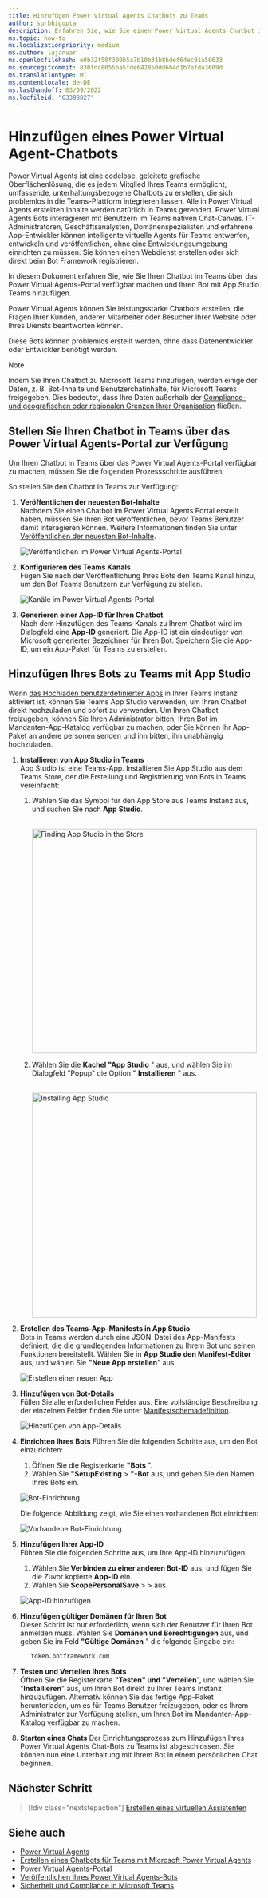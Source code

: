 ```yaml
---
title: Hinzufügen Power Virtual Agents Chatbots zu Teams
author: surbhigupta
description: Erfahren Sie, wie Sie einen Power Virtual Agents Chatbot in die Teams-Plattform integrieren, um Chat-Chatbots zu erstellen und ihn in Teams
ms.topic: how-to
ms.localizationpriority: medium
ms.author: lajanuar
ms.openlocfilehash: e0b32f50f300b5a7b10b31b8bdef64ec91a50633
ms.sourcegitcommit: 830fdc80556a5fde642850dd6b4d1b7efda3609d
ms.translationtype: MT
ms.contentlocale: de-DE
ms.lasthandoff: 03/09/2022
ms.locfileid: "63398827"
---
```

# <a name="add-power-virtual-agents-chatbot"></a>Hinzufügen eines Power Virtual Agent-Chatbots

Power Virtual Agents ist eine codelose, geleitete grafische Oberflächenlösung, die es jedem Mitglied Ihres Teams ermöglicht, umfassende, unterhaltungsbezogene Chatbots zu erstellen, die sich problemlos in die Teams-Plattform integrieren lassen. Alle in Power Virtual Agents erstellten Inhalte werden natürlich in Teams gerendert. Power Virtual Agents Bots interagieren mit Benutzern im Teams nativen Chat-Canvas. IT-Administratoren, Geschäftsanalysten, Domänenspezialisten und erfahrene App-Entwickler können intelligente virtuelle Agents für Teams entwerfen, entwickeln und veröffentlichen, ohne eine Entwicklungsumgebung einrichten zu müssen. Sie können einen Webdienst erstellen oder sich direkt beim Bot Framework registrieren.

In diesem Dokument erfahren Sie, wie Sie Ihren Chatbot im Teams über das Power Virtual Agents-Portal verfügbar machen und Ihren Bot mit App Studio Teams hinzufügen.

Power Virtual Agents können Sie leistungsstarke Chatbots erstellen, die Fragen Ihrer Kunden, anderer Mitarbeiter oder Besucher Ihrer Website oder Ihres Diensts beantworten können.

Diese Bots können problemlos erstellt werden, ohne dass Datenentwickler oder Entwickler benötigt werden.

> [!NOTE]
> Indem Sie Ihren Chatbot zu Microsoft Teams hinzufügen, werden einige der Daten, z. B. Bot-Inhalte und Benutzerchatinhalte, für Microsoft Teams freigegeben. Dies bedeutet, dass Ihre Daten außerhalb der [Compliance- und geografischen oder regionalen Grenzen Ihrer Organisation](/power-virtual-agents/data-location) fließen. <br/>

## <a name="make-your-chatbot-available-in-teams-through-the-power-virtual-agents-portal"></a>Stellen Sie Ihren Chatbot in Teams über das Power Virtual Agents-Portal zur Verfügung

Um Ihren Chatbot in Teams über das Power Virtual Agents-Portal verfügbar zu machen, müssen Sie die folgenden Prozessschritte ausführen:

So stellen Sie den Chatbot in Teams zur Verfügung:

1. **Veröffentlichen der neuesten Bot-Inhalte**  
Nachdem Sie einen Chatbot im Power Virtual Agents Portal erstellt haben, müssen Sie Ihren Bot veröffentlichen, bevor Teams Benutzer damit interagieren können. Weitere Informationen finden Sie unter [Veröffentlichen der neuesten Bot-Inhalte](/power-virtual-agents/publication-fundamentals-publish-channels#publish-the-latest-bot-content).

   ![Veröffentlichen im Power Virtual Agents-Portal](../../assets/images/pva-publish.png)

1. **Konfigurieren des Teams Kanals**  
Fügen Sie nach der Veröffentlichung Ihres Bots den Teams Kanal hinzu, um den Bot Teams Benutzern zur Verfügung zu stellen.

   ![Kanäle im Power Virtual Agents-Portal](../../assets/images/pva-channels.png)

1. **Generieren einer App-ID für Ihren Chatbot**  
Nach dem Hinzufügen des Teams-Kanals zu Ihrem Chatbot wird im Dialogfeld eine **App-ID** generiert. Die App-ID ist ein eindeutiger von Microsoft generierter Bezeichner für Ihren Bot. Speichern Sie die App-ID, um ein App-Paket für Teams zu erstellen.

## <a name="add-your-bot-to-teams-using-app-studio"></a>Hinzufügen Ihres Bots zu Teams mit App Studio

Wenn [das Hochladen benutzerdefinierter Apps](/microsoftteams/admin-settings) in Ihrer Teams Instanz aktiviert ist, können Sie Teams App Studio verwenden, um Ihren Chatbot direkt hochzuladen und sofort zu verwenden. Um Ihren Chatbot freizugeben, können Sie Ihren Administrator bitten, Ihren Bot im Mandanten-App-Katalog verfügbar zu machen, oder Sie können Ihr App-Paket an andere personen senden und ihn bitten, ihn unabhängig hochzuladen.

1. **Installieren von App Studio in Teams**  
App Studio ist eine Teams-App. Installieren Sie App Studio aus dem Teams Store, der die Erstellung und Registrierung von Bots in Teams vereinfacht:

   1. Wählen Sie das Symbol für den App Store aus Teams Instanz aus, und suchen Sie nach **App Studio**.

      &emsp;&emsp; <img  width="450px" alt="Finding App Studio in the Store" src="../../assets/images/get-started/app-studio-store.png"/>

   1. Wählen Sie die **Kachel "App Studio** " aus, und wählen Sie im Dialogfeld "Popup" die Option " **Installieren** " aus.

      &emsp;&emsp; <img  width="450px" alt="Installing App Studio" src="../../assets/images/get-started/app-studio-install.png"/>

1. **Erstellen des Teams-App-Manifests in App Studio**  
Bots in Teams werden durch eine JSON-Datei des App-Manifests definiert, die die grundlegenden Informationen zu Ihrem Bot und seinen Funktionen bereitstellt. Wählen Sie in **App Studio** **den Manifest-Editor** aus, und wählen Sie **"Neue App erstellen**" aus.

    ![Erstellen einer neuen App](../../assets/images/get-started/create-new-app.png)

1. **Hinzufügen von Bot-Details**  
Füllen Sie alle erforderlichen Felder aus. Eine vollständige Beschreibung der einzelnen Felder finden Sie unter [Manifestschemadefinition](../../resources/schema/manifest-schema.md).

    ![Hinzufügen von App-Details](../../assets/images/get-started/add-app-details.png)

1. **Einrichten Ihres Bots** Führen Sie die folgenden Schritte aus, um den Bot einzurichten:
     1. Öffnen Sie die Registerkarte **"Bots** ".
     1. Wählen Sie **"SetupExisting** > **"-Bot** aus, und geben Sie den Namen Ihres Bots ein.

   ![Bot-Einrichtung](../../assets/images/get-started/bot-set-up.png)

   Die folgende Abbildung zeigt, wie Sie einen vorhandenen Bot einrichten:

   ![Vorhandene Bot-Einrichtung](../../assets/images/get-started/existing-bot-set-up.png)

1. **Hinzufügen Ihrer App-ID**  
Führen Sie die folgenden Schritte aus, um Ihre App-ID hinzuzufügen:  
    1. Wählen Sie **Verbinden zu einer anderen Bot-ID** aus, und fügen Sie die Zuvor kopierte **App-ID** ein.
    1. Wählen Sie **ScopePersonalSave** >  >  aus.

    ![App-ID hinzufügen](../../assets/images/get-started/add-app-id.png)

1. **Hinzufügen gültiger Domänen für Ihren Bot**  
Dieser Schritt ist nur erforderlich, wenn sich der Benutzer für Ihren Bot anmelden muss. Wählen Sie **Domänen und Berechtigungen** aus, und geben Sie im Feld **"Gültige Domänen** " die folgende Eingabe ein:

    ```bash
       token.botframework.com
    ```

1. **Testen und Verteilen Ihres Bots**  
Öffnen Sie die Registerkarte **"Testen" und "Verteilen**", und wählen Sie "**Installieren**" aus, um Ihren Bot direkt zu Ihrer Teams Instanz hinzuzufügen. Alternativ können Sie das fertige App-Paket herunterladen, um es für Teams Benutzer freizugeben, oder es Ihrem Administrator zur Verfügung stellen, um Ihren Bot im Mandanten-App-Katalog verfügbar zu machen.

1. **Starten eines Chats** Der Einrichtungsprozess zum Hinzufügen Ihres Power Virtual Agents Chat-Bots zu Teams ist abgeschlossen. Sie können nun eine Unterhaltung mit Ihrem Bot in einem persönlichen Chat beginnen.

## <a name="next-step"></a>Nächster Schritt

> [!div class="nextstepaction"]
> [Erstellen eines virtuellen Assistenten](~/samples/virtual-assistant.md)

## <a name="see-also"></a>Siehe auch

* [Power Virtual Agents](/power-virtual-agents/fundamentals-what-is-power-virtual-agents)  
* [Erstellen eines Chatbots für Teams mit Microsoft Power Virtual Agents](../bot-features.md#bots-with-power-virtual-agents)
* [Power Virtual Agents-Portal](https://powervirtualagents.microsoft.com)
* [Veröffentlichen Ihres Power Virtual Agents-Bots](/power-virtual-agents/publication-fundamentals-publish-channels)
* [Sicherheit und Compliance in Microsoft Teams](/MicrosoftTeams/security-compliance-overview)
